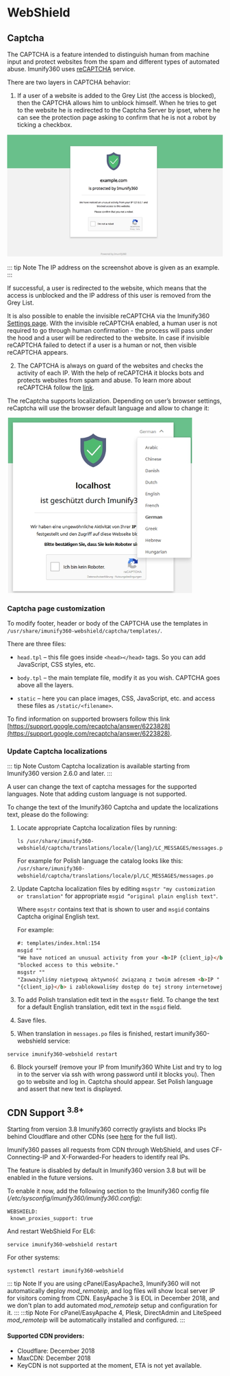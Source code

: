 # WebShield
## Captcha

The CAPTCHA is a feature intended to distinguish human from machine input and protect websites from the spam and different types of automated abuse. Imunify360 uses [reCAPTCHA](https://www.google.com/recaptcha/intro/invisible.html) service.

There are two layers in CAPTCHA behavior:

1. If a user of a website is added to the Grey List (the access is blocked), then the CAPTCHA allows him to unblock himself. When he tries to get to the website he is redirected to the Captcha Server by ipset, where he can see the protection page asking to confirm that he is not a robot by ticking a checkbox.

![](/images/captcha.jpg)

::: tip Note
The IP address on the screenshot above is given as an example.
:::

If successful, a user is redirected to the website, which means that the access is unblocked and the IP address of this user is removed from the Grey List.

It is also possible to enable the invisible reCAPTCHA via the Imunify360 [Settings page](/dashboard/#settings). With the invisible reCAPTCHA enabled, a human user is not required to go through human confirmation - the process will pass under the hood and a user will be redirected to the website. In case if invisible reCAPTCHA failed to detect if a user is a human or not, then visible reCAPTCHA appears.

2. The CAPTCHA is always on guard of the websites and checks the activity of each IP. With the help of reCAPTCHA it blocks bots and protects websites from spam and abuse. To learn more about reCAPTCHA follow the [link](https://www.google.com/recaptcha/intro/).

The reCaptcha supports localization. Depending on user’s browser settings, reCaptcha will use the browser default language and allow to change it:

![](/images/local.jpg)

### Captcha page customization

To modify footer, header or body of the CAPTCHA use the templates in `/usr/share/imunify360-webshield/captcha/templates/`.

There are three files:

* `head.tpl` – this file goes inside `<head></head>` tags. So you can add JavaScript, CSS styles, etc.

* `body.tpl` – the main template file, modify it as you wish. CAPTCHA goes above all the layers.

* `static` – here you can place images, CSS, JavaScript, etc. and access these files as `/static/<filename>`.

To find information on supported browsers follow this link [https://support.google.com/recaptcha/answer/6223828](https://support.google.com/recaptcha/answer/6223828).

### Update Captcha localizations
::: tip Note
Custom Captcha localization is available starting from Imunify360 version 2.6.0 and later.
:::

A user can change the text of captcha messages for the supported languages. Note that adding custom language is not supported.

To change the text of the Imunify360 Captcha and update the localizations text, please do the following:

1. Locate appropriate Captcha localization files by running:

   ```
   ls /usr/share/imunify360-webshield/captcha/translations/locale/{lang}/LC_MESSAGES/messages.po
   ```
   For example for Polish language the catalog looks like this: `/usr/share/imunify360-webshield/captcha/translations/locale/pl/LC_MESSAGES/messages.po`

2. Update Captcha localization files by editing `msgstr "my customization or translation"` for appropriate `msgid “original plain english text"`.

   Where `msgstr` contains text that is shown to user and `msgid` contains Captcha original English text.

   For example:

   ``` HTML
   #: templates/index.html:154
   msgid ""
   "We have noticed an unusual activity from your <b>IP {client_ip}</b> and "
   "blocked access to this website."
   msgstr ""
   "Zauważyliśmy nietypową aktywność związaną z twoim adresem <b>IP "
   "{client_ip}</b> i zablokowaliśmy dostęp do tej strony internetowej"
   ```
3. To add Polish translation edit text in the `msgstr` field. To change the text for a default English translation, edit text in the `msgid` field.
4. Save files.
5. When translation in `messages.po` files is finished, restart imunify360-webshield service:

```
service imunify360-webshield restart
```

6. Block yourself (remove your IP from Imunify360 White List and try to log in to the server via ssh with wrong password until it blocks you). Then go to website and log in. Captcha should appear. Set Polish language and assert that new text is displayed.

## CDN Support <sup>3.8+</sup>
	
Starting from version 3.8 Imunify360 correctly graylists and blocks IPs behind Cloudflare and other CDNs (see [here](/webshield/#supported-cdn-providers) for the full list).
	
Imunify360 passes all requests from CDN through WebShield, and uses CF-Connecting-IP and X-Forwarded-For headers to identify real IPs.
	
The feature is disabled by default in Imunify360 version 3.8 but will be enabled in the future versions.
	
To enable it now, add the following section to the Imunify360 config file (_/etc/sysconfig/imunify360/imunify360.config_):
	
```
WEBSHIELD:
 known_proxies_support: true
```
And restart WebShield
For EL6:
```
service imunify360-webshield restart
```
For other systems:
```
systemctl restart imunify360-webshield
```
	
::: tip Note
If you are using cPanel/EasyApache3, Imunify360 will not automatically deploy _mod_remoteip_, and log files will show local server IP for visitors coming from CDN. EasyApache 3 is EOL in December 2018, and we don't plan to add automated _mod_remoteip_ setup and configuration for it.
:::
:::tip Note
For cPanel/EasyApache 4, Plesk, DirectAdmin and LiteSpeed _mod_remoteip_ will be automatically installed and configured.
:::
	
#### Supported CDN providers:

* Cloudflare: December 2018
* MaxCDN: December 2018
* KeyCDN is not supported at the moment, ETA is not yet available.







